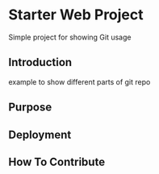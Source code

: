 # Starter Web Project

Simple project for showing Git usage
## Introduction
example to show different parts of git repo

## Purpose

## Deployment

## How To Contribute

